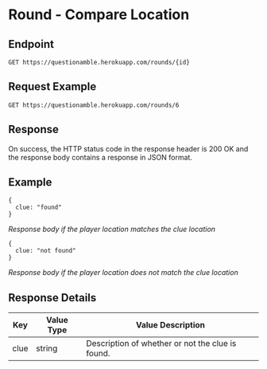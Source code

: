 # Round - Compare Location

## Endpoint
`GET https://questionamble.herokuapp.com/rounds/{id}`

## Request Example
```
GET https://questionamble.herokuapp.com/rounds/6
```

## Response
On success, the HTTP status code in the response header is 200 OK and the response body contains a response in JSON format.

## Example
```
{
  clue: "found"
}
```
*Response body if the player location matches the clue location*
```
{
  clue: "not found"
}
```
*Response body if the player location does not match the clue location*

## Response Details
| Key | Value Type | Value Description |
|---|---|---|
| clue | string | Description of whether or not the clue is found. |
